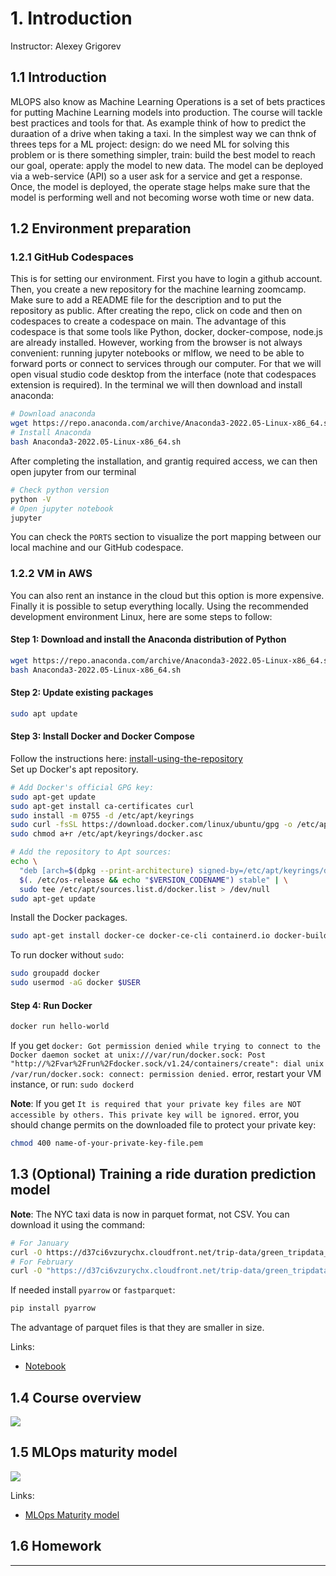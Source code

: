 # 1. Introduction

Instructor: Alexey Grigorev

## 1.1 Introduction
MLOPS also know as Machine Learning Operations is a set of bets practices for putting Machine Learning models into production. The course will tackle best practices and tools for that. As example think of how to predict the duraation of a drive when taking a taxi. In the simplest way we can thnk of threes teps for a ML project:
design: do we need ML for solving this problem or is there something simpler, train: build the best model to reach our goal, operate: apply the model to new data. The model can be deployed via a web-service (API) so a user ask for a service and get a response. Once, the model is deployed, the operate stage helps make sure that the model is performing well and not becoming worse woth time or new data.








## 1.2 Environment preparation

### 1.2.1 GitHub Codespaces
This is for setting our environment. First you have to login a github account. Then, you create a new repository for the machine learning zoomcamp. Make sure to add a README file for the description and to put the repository as public. 
After creating the repo, click on code and then on codespaces to create a codespace on main. The advantage of this codespace is that some tools like Python, docker, docker-compose, node.js are already installed. 
However, working from the browser is not always convenient: running jupyter notebooks or mlflow, we need to be able to forward ports or connect to services through our computer. For that we will open visual studio code desktop from the interface (note that codespaces extension is required). In the terminal we will then download and install anaconda: 
```sh
# Download anaconda
wget https://repo.anaconda.com/archive/Anaconda3-2022.05-Linux-x86_64.sh
# Install Anaconda
bash Anaconda3-2022.05-Linux-x86_64.sh
```
After completing the installation, and grantig required access, we can then open jupyter from our terminal
```sh
# Check python version
python -V
# Open jupyter notebook
jupyter
```
You can check the `PORTS` section to visualize the port mapping between our local machine and our GitHub codespace.


### 1.2.2 VM in AWS

You can also rent an instance in the cloud but this option is more expensive. Finally it is possible to setup everything locally. Using the recommended development environment Linux, here are some steps to follow:

#### Step 1: Download and install the Anaconda distribution of Python
```sh
wget https://repo.anaconda.com/archive/Anaconda3-2022.05-Linux-x86_64.sh
bash Anaconda3-2022.05-Linux-x86_64.sh
```

#### Step 2: Update existing packages

```sh
sudo apt update
```

#### Step 3: Install Docker and Docker Compose
Follow the instructions here:
[install-using-the-repository](https://docs.docker.com/engine/install/ubuntu/#install-using-the-repository)  
Set up Docker's apt repository.
```sh
# Add Docker's official GPG key:
sudo apt-get update
sudo apt-get install ca-certificates curl
sudo install -m 0755 -d /etc/apt/keyrings
sudo curl -fsSL https://download.docker.com/linux/ubuntu/gpg -o /etc/apt/keyrings/docker.asc
sudo chmod a+r /etc/apt/keyrings/docker.asc

# Add the repository to Apt sources:
echo \
  "deb [arch=$(dpkg --print-architecture) signed-by=/etc/apt/keyrings/docker.asc] https://download.docker.com/linux/ubuntu \
  $(. /etc/os-release && echo "$VERSION_CODENAME") stable" | \
  sudo tee /etc/apt/sources.list.d/docker.list > /dev/null
sudo apt-get update
```
Install the Docker packages.
```sh
sudo apt-get install docker-ce docker-ce-cli containerd.io docker-buildx-plugin docker-compose-plugin
```
To run docker without `sudo`:

```sh
sudo groupadd docker
sudo usermod -aG docker $USER
```

#### Step 4: Run Docker

```sh
docker run hello-world
```

If you get `docker: Got permission denied while trying to connect to the Docker daemon socket at unix:///var/run/docker.sock: Post "http://%2Fvar%2Frun%2Fdocker.sock/v1.24/containers/create": dial unix /var/run/docker.sock: connect: permission denied.` error, restart your VM instance, or run:
`sudo dockerd`

**Note**: If you get `It is required that your private key files are NOT accessible by others. This private key will be ignored.` error, you should change permits on the downloaded file to protect your private key:

 ```sh
chmod 400 name-of-your-private-key-file.pem
```

## 1.3 (Optional) Training a ride duration prediction model

**Note**: The NYC taxi data is now in parquet format, not CSV. You can download it using the command:
```sh
# For January
curl -O https://d37ci6vzurychx.cloudfront.net/trip-data/green_tripdata_2021-01.parquet
# For February
curl -O "https://d37ci6vzurychx.cloudfront.net/trip-data/green_tripdata_2021-02.parquet"
```
If needed install `pyarrow` or `fastparquet`:
```sh
pip install pyarrow
```
The advantage of parquet files is that they are smaller in size.

Links:

* [Notebook](duration-prediction.ipynb)


## 1.4 Course overview

<a href="https://www.youtube.com/watch?v=teP9KWkP6SM&list=PL3MmuxUbc_hIUISrluw_A7wDSmfOhErJK">
  <img src="images/thumbnail-1-04.jpg">
</a>



## 1.5 MLOps maturity model

<a href="https://www.youtube.com/watch?v=XwTH8BDGzYk&list=PL3MmuxUbc_hIUISrluw_A7wDSmfOhErJK">
  <img src="images/thumbnail-1-05.jpg">
</a>

Links: 

* [MLOps Maturity model](https://docs.microsoft.com/en-us/azure/architecture/example-scenario/mlops/mlops-maturity-model)



## 1.6 Homework

---
